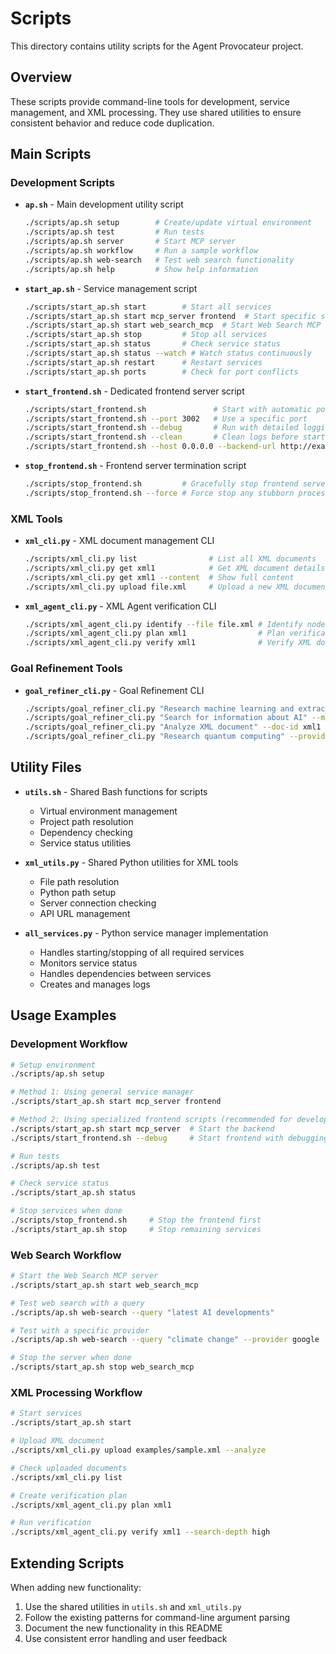 # Scripts

This directory contains utility scripts for the Agent Provocateur project.

## Overview

These scripts provide command-line tools for development, service management, and XML processing. They use shared utilities to ensure consistent behavior and reduce code duplication.

## Main Scripts

### Development Scripts

- **`ap.sh`** - Main development utility script
  ```bash
  ./scripts/ap.sh setup        # Create/update virtual environment
  ./scripts/ap.sh test         # Run tests
  ./scripts/ap.sh server       # Start MCP server
  ./scripts/ap.sh workflow     # Run a sample workflow
  ./scripts/ap.sh web-search   # Test web search functionality
  ./scripts/ap.sh help         # Show help information
  ```

- **`start_ap.sh`** - Service management script
  ```bash
  ./scripts/start_ap.sh start        # Start all services
  ./scripts/start_ap.sh start mcp_server frontend  # Start specific services
  ./scripts/start_ap.sh start web_search_mcp  # Start Web Search MCP server
  ./scripts/start_ap.sh stop         # Stop all services
  ./scripts/start_ap.sh status       # Check service status
  ./scripts/start_ap.sh status --watch # Watch status continuously
  ./scripts/start_ap.sh restart      # Restart services
  ./scripts/start_ap.sh ports        # Check for port conflicts
  ```

- **`start_frontend.sh`** - Dedicated frontend server script
  ```bash
  ./scripts/start_frontend.sh               # Start with automatic port detection
  ./scripts/start_frontend.sh --port 3002   # Use a specific port
  ./scripts/start_frontend.sh --debug       # Run with detailed logging
  ./scripts/start_frontend.sh --clean       # Clean logs before starting
  ./scripts/start_frontend.sh --host 0.0.0.0 --backend-url http://example.com:8000  # Custom config
  ```

- **`stop_frontend.sh`** - Frontend server termination script
  ```bash
  ./scripts/stop_frontend.sh         # Gracefully stop frontend server
  ./scripts/stop_frontend.sh --force # Force stop any stubborn processes
  ```

### XML Tools

- **`xml_cli.py`** - XML document management CLI
  ```bash
  ./scripts/xml_cli.py list                # List all XML documents
  ./scripts/xml_cli.py get xml1            # Get XML document details
  ./scripts/xml_cli.py get xml1 --content  # Show full content
  ./scripts/xml_cli.py upload file.xml     # Upload a new XML document
  ```

- **`xml_agent_cli.py`** - XML Agent verification CLI
  ```bash
  ./scripts/xml_agent_cli.py identify --file file.xml # Identify nodes
  ./scripts/xml_agent_cli.py plan xml1                # Plan verification
  ./scripts/xml_agent_cli.py verify xml1              # Verify XML document
  ```

### Goal Refinement Tools

- **`goal_refiner_cli.py`** - Goal Refinement CLI
  ```bash
  ./scripts/goal_refiner_cli.py "Research machine learning and extract entities from document"
  ./scripts/goal_refiner_cli.py "Search for information about AI" --max-results 10
  ./scripts/goal_refiner_cli.py "Analyze XML document" --doc-id xml1
  ./scripts/goal_refiner_cli.py "Research quantum computing" --provider google --json
  ```

## Utility Files

- **`utils.sh`** - Shared Bash functions for scripts
  - Virtual environment management
  - Project path resolution
  - Dependency checking
  - Service status utilities

- **`xml_utils.py`** - Shared Python utilities for XML tools
  - File path resolution
  - Python path setup
  - Server connection checking
  - API URL management

- **`all_services.py`** - Python service manager implementation
  - Handles starting/stopping of all required services
  - Monitors service status
  - Handles dependencies between services
  - Creates and manages logs

## Usage Examples

### Development Workflow

```bash
# Setup environment
./scripts/ap.sh setup

# Method 1: Using general service manager
./scripts/start_ap.sh start mcp_server frontend

# Method 2: Using specialized frontend scripts (recommended for development)
./scripts/start_ap.sh start mcp_server  # Start the backend
./scripts/start_frontend.sh --debug     # Start frontend with debugging

# Run tests
./scripts/ap.sh test

# Check service status
./scripts/start_ap.sh status

# Stop services when done
./scripts/stop_frontend.sh     # Stop the frontend first
./scripts/start_ap.sh stop     # Stop remaining services
```

### Web Search Workflow

```bash
# Start the Web Search MCP server
./scripts/start_ap.sh start web_search_mcp

# Test web search with a query
./scripts/ap.sh web-search --query "latest AI developments"

# Test with a specific provider
./scripts/ap.sh web-search --query "climate change" --provider google

# Stop the server when done
./scripts/start_ap.sh stop web_search_mcp
```

### XML Processing Workflow

```bash
# Start services
./scripts/start_ap.sh start

# Upload XML document
./scripts/xml_cli.py upload examples/sample.xml --analyze

# Check uploaded documents
./scripts/xml_cli.py list

# Create verification plan
./scripts/xml_agent_cli.py plan xml1

# Run verification
./scripts/xml_agent_cli.py verify xml1 --search-depth high
```

## Extending Scripts

When adding new functionality:

1. Use the shared utilities in `utils.sh` and `xml_utils.py`
2. Follow the existing patterns for command-line argument parsing
3. Document the new functionality in this README
4. Use consistent error handling and user feedback
